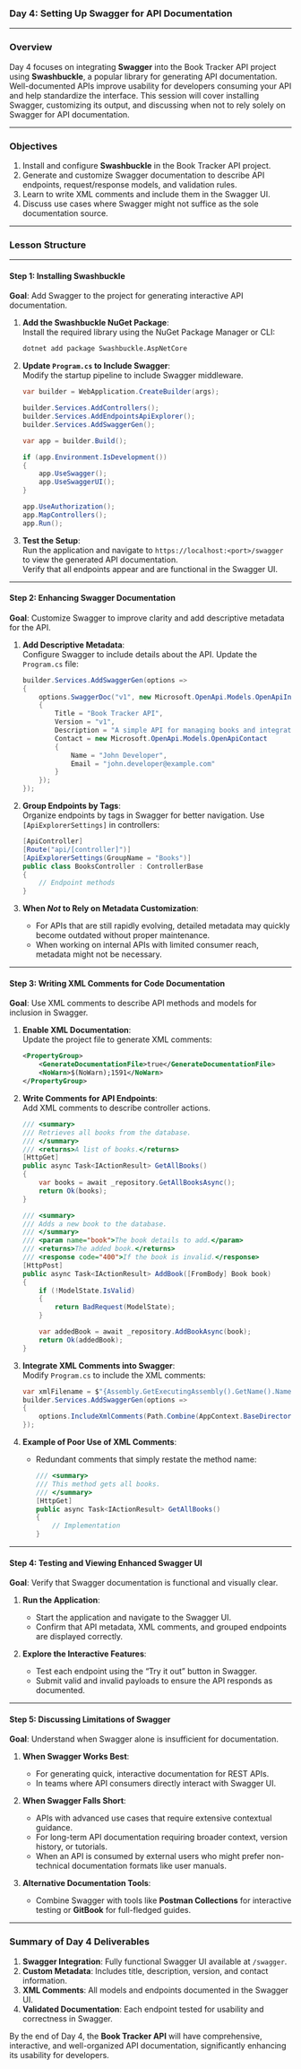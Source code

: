 ### **Day 4: Setting Up Swagger for API Documentation**

---

### **Overview**  
Day 4 focuses on integrating **Swagger** into the Book Tracker API project using **Swashbuckle**, a popular library for generating API documentation. Well-documented APIs improve usability for developers consuming your API and help standardize the interface. This session will cover installing Swagger, customizing its output, and discussing when not to rely solely on Swagger for API documentation.

---

### **Objectives**  
1. Install and configure **Swashbuckle** in the Book Tracker API project.  
2. Generate and customize Swagger documentation to describe API endpoints, request/response models, and validation rules.  
3. Learn to write XML comments and include them in the Swagger UI.  
4. Discuss use cases where Swagger might not suffice as the sole documentation source.

---

### **Lesson Structure**

---

#### **Step 1: Installing Swashbuckle**  
**Goal**: Add Swagger to the project for generating interactive API documentation.

1. **Add the Swashbuckle NuGet Package**:  
   Install the required library using the NuGet Package Manager or CLI:  
   ```bash
   dotnet add package Swashbuckle.AspNetCore
   ```

2. **Update `Program.cs` to Include Swagger**:  
   Modify the startup pipeline to include Swagger middleware.  
   ```csharp
   var builder = WebApplication.CreateBuilder(args);

   builder.Services.AddControllers();
   builder.Services.AddEndpointsApiExplorer();
   builder.Services.AddSwaggerGen();

   var app = builder.Build();

   if (app.Environment.IsDevelopment())
   {
       app.UseSwagger();
       app.UseSwaggerUI();
   }

   app.UseAuthorization();
   app.MapControllers();
   app.Run();
   ```

3. **Test the Setup**:  
   Run the application and navigate to `https://localhost:<port>/swagger` to view the generated API documentation.  
   Verify that all endpoints appear and are functional in the Swagger UI.

---

#### **Step 2: Enhancing Swagger Documentation**  
**Goal**: Customize Swagger to improve clarity and add descriptive metadata for the API.

1. **Add Descriptive Metadata**:  
   Configure Swagger to include details about the API. Update the `Program.cs` file:  
   ```csharp
   builder.Services.AddSwaggerGen(options =>
   {
       options.SwaggerDoc("v1", new Microsoft.OpenApi.Models.OpenApiInfo
       {
           Title = "Book Tracker API",
           Version = "v1",
           Description = "A simple API for managing books and integrating external data.",
           Contact = new Microsoft.OpenApi.Models.OpenApiContact
           {
               Name = "John Developer",
               Email = "john.developer@example.com"
           }
       });
   });
   ```

2. **Group Endpoints by Tags**:  
   Organize endpoints by tags in Swagger for better navigation. Use `[ApiExplorerSettings]` in controllers:  
   ```csharp
   [ApiController]
   [Route("api/[controller]")]
   [ApiExplorerSettings(GroupName = "Books")]
   public class BooksController : ControllerBase
   {
       // Endpoint methods
   }
   ```

3. **When *Not* to Rely on Metadata Customization**:  
   - For APIs that are still rapidly evolving, detailed metadata may quickly become outdated without proper maintenance.  
   - When working on internal APIs with limited consumer reach, metadata might not be necessary.  

---

#### **Step 3: Writing XML Comments for Code Documentation**  
**Goal**: Use XML comments to describe API methods and models for inclusion in Swagger.

1. **Enable XML Documentation**:  
   Update the project file to generate XML comments:  
   ```xml
   <PropertyGroup>
       <GenerateDocumentationFile>true</GenerateDocumentationFile>
       <NoWarn>$(NoWarn);1591</NoWarn>
   </PropertyGroup>
   ```

2. **Write Comments for API Endpoints**:  
   Add XML comments to describe controller actions.  
   ```csharp
   /// <summary>
   /// Retrieves all books from the database.
   /// </summary>
   /// <returns>A list of books.</returns>
   [HttpGet]
   public async Task<IActionResult> GetAllBooks()
   {
       var books = await _repository.GetAllBooksAsync();
       return Ok(books);
   }

   /// <summary>
   /// Adds a new book to the database.
   /// </summary>
   /// <param name="book">The book details to add.</param>
   /// <returns>The added book.</returns>
   /// <response code="400">If the book is invalid.</response>
   [HttpPost]
   public async Task<IActionResult> AddBook([FromBody] Book book)
   {
       if (!ModelState.IsValid)
       {
           return BadRequest(ModelState);
       }

       var addedBook = await _repository.AddBookAsync(book);
       return Ok(addedBook);
   }
   ```

3. **Integrate XML Comments into Swagger**:  
   Modify `Program.cs` to include the XML comments:  
   ```csharp
   var xmlFilename = $"{Assembly.GetExecutingAssembly().GetName().Name}.xml";
   builder.Services.AddSwaggerGen(options =>
   {
       options.IncludeXmlComments(Path.Combine(AppContext.BaseDirectory, xmlFilename));
   });
   ```

4. **Example of Poor Use of XML Comments**:  
   - Redundant comments that simply restate the method name:  
     ```csharp
     /// <summary>
     /// This method gets all books.
     /// </summary>
     [HttpGet]
     public async Task<IActionResult> GetAllBooks()
     {
         // Implementation
     }
     ```  

---

#### **Step 4: Testing and Viewing Enhanced Swagger UI**  
**Goal**: Verify that Swagger documentation is functional and visually clear.

1. **Run the Application**:  
   - Start the application and navigate to the Swagger UI.  
   - Confirm that API metadata, XML comments, and grouped endpoints are displayed correctly.

2. **Explore the Interactive Features**:  
   - Test each endpoint using the “Try it out” button in Swagger.  
   - Submit valid and invalid payloads to ensure the API responds as documented.  

---

#### **Step 5: Discussing Limitations of Swagger**  
**Goal**: Understand when Swagger alone is insufficient for documentation.

1. **When Swagger Works Best**:  
   - For generating quick, interactive documentation for REST APIs.  
   - In teams where API consumers directly interact with Swagger UI.

2. **When Swagger Falls Short**:  
   - APIs with advanced use cases that require extensive contextual guidance.  
   - For long-term API documentation requiring broader context, version history, or tutorials.  
   - When an API is consumed by external users who might prefer non-technical documentation formats like user manuals.

3. **Alternative Documentation Tools**:  
   - Combine Swagger with tools like **Postman Collections** for interactive testing or **GitBook** for full-fledged guides.  

---

### **Summary of Day 4 Deliverables**
1. **Swagger Integration**: Fully functional Swagger UI available at `/swagger`.  
2. **Custom Metadata**: Includes title, description, version, and contact information.  
3. **XML Comments**: All models and endpoints documented in the Swagger UI.  
4. **Validated Documentation**: Each endpoint tested for usability and correctness in Swagger.  

By the end of Day 4, the **Book Tracker API** will have comprehensive, interactive, and well-organized API documentation, significantly enhancing its usability for developers.